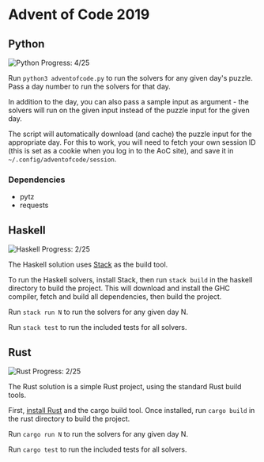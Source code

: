# Advent of Code 2019

## Python

![Python Progress: 4/25](https://img.shields.io/badge/Python-4/25-brightgreen?logo=python&style=for-the-badge&logoColor=white)

Run `python3 adventofcode.py` to run the solvers for any given day's
puzzle. Pass a day number to run the solvers for that day.

In addition to the day, you can also pass a sample input as argument -
the solvers will run on the given input instead of the puzzle input
for the given day.

The script will automatically download (and cache) the puzzle input
for the appropriate day. For this to work, you will need to fetch your
own session ID (this is set as a cookie when you log in to the AoC
site), and save it in `~/.config/adventofcode/session`.

### Dependencies

* pytz
* requests

## Haskell

![Haskell Progress: 2/25](https://img.shields.io/badge/Haskell-2/25-blue?logo=haskell&style=for-the-badge&logoColor=white)

The Haskell solution uses [Stack](https://www.haskellstack.org/) as
the build tool.

To run the Haskell solvers, install Stack, then run `stack build` in
the haskell directory to build the project. This will download and
install the GHC compiler, fetch and build all dependencies, then build
the project.

Run `stack run N` to run the solvers for any given day N.

Run `stack test` to run the included tests for all solvers.

## Rust

![Rust Progress: 2/25](https://img.shields.io/badge/Rust-2/25-blue?logo=rust&style=for-the-badge&logoColor=white)

The Rust solution is a simple Rust project, using the standard Rust
build tools.

First, [install Rust](https://www.rust-lang.org/learn/get-started) and
the cargo build tool. Once installed, run `cargo build` in the rust
directory to build the project.

Run `cargo run N`  to run the solvers for any given day N.

Run `cargo test` to run the included tests for all solvers.